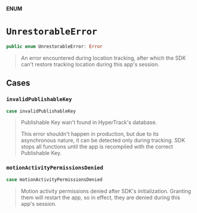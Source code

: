 **ENUM**

# `UnrestorableError`

```swift
public enum UnrestorableError: Error
```

> An error encountered during location tracking, after which the SDK can't
> restore tracking location during this app's session.

## Cases
### `invalidPublishableKey`

```swift
case invalidPublishableKey
```

> Publishable Key wan't found in HyperTrack's database.
>
> This error shouldn't happen in production, but due to its asynchronous
> nature, it can be detected only during tracking. SDK stops all functions
> until the app is recompiled with the correct Publishable Key.

### `motionActivityPermissionsDenied`

```swift
case motionActivityPermissionsDenied
```

> Motion activity permissions denied after SDK's initialization. Granting
> them will restart the app, so in effect, they are denied during this app's
> session.
